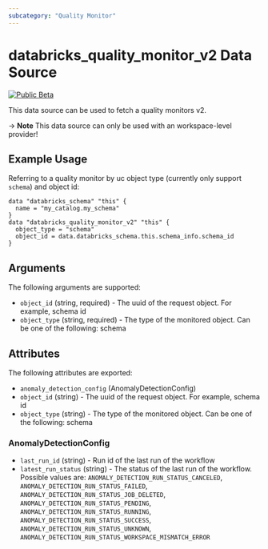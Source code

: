 ```yaml
---
subcategory: "Quality Monitor"
---
```

# databricks_quality_monitor_v2 Data Source
[![Public Beta](https://img.shields.io/badge/Release_Stage-Public_Beta-orange)](https://docs.databricks.com/aws/en/release-notes/release-types)

This data source can be used to fetch a quality monitors v2.

-> **Note** This data source can only be used with an workspace-level provider!


## Example Usage
Referring to a quality monitor by uc object type (currently only support `schema`) and object id:

```hcl
data "databricks_schema" "this" {
  name = "my_catalog.my_schema"
}
data "databricks_quality_monitor_v2" "this" {
  object_type = "schema"
  object_id = data.databricks_schema.this.schema_info.schema_id
}
```


## Arguments
The following arguments are supported:
* `object_id` (string, required) - The uuid of the request object. For example, schema id
* `object_type` (string, required) - The type of the monitored object. Can be one of the following: schema

## Attributes
The following attributes are exported:
* `anomaly_detection_config` (AnomalyDetectionConfig)
* `object_id` (string) - The uuid of the request object. For example, schema id
* `object_type` (string) - The type of the monitored object. Can be one of the following: schema

### AnomalyDetectionConfig
* `last_run_id` (string) - Run id of the last run of the workflow
* `latest_run_status` (string) - The status of the last run of the workflow. Possible values are: `ANOMALY_DETECTION_RUN_STATUS_CANCELED`, `ANOMALY_DETECTION_RUN_STATUS_FAILED`, `ANOMALY_DETECTION_RUN_STATUS_JOB_DELETED`, `ANOMALY_DETECTION_RUN_STATUS_PENDING`, `ANOMALY_DETECTION_RUN_STATUS_RUNNING`, `ANOMALY_DETECTION_RUN_STATUS_SUCCESS`, `ANOMALY_DETECTION_RUN_STATUS_UNKNOWN`, `ANOMALY_DETECTION_RUN_STATUS_WORKSPACE_MISMATCH_ERROR`